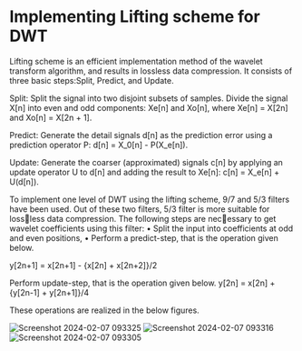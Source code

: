 # Implementing Lifting scheme for DWT

Lifting scheme is an efficient implementation method of the wavelet transform algorithm, and results in lossless data compression.
It consists of three basic steps:Split, Predict, and Update.

Split: Split the signal into two disjoint subsets of samples. Divide the signal X[n] into even and odd components:
Xe[n] and Xo[n], where Xe[n] = X[2n] and Xo[n] = X[2n + 1].

 Predict: Generate the detail signals d[n] as the prediction error using a prediction operator P: d[n] = X_0[n] - P(X_e[n]).

 Update: Generate the coarser (approximated) signals c[n] by applying an update operator U to d[n] and adding the result to Xe[n]:
c[n] = X_e[n] + U(d[n]).

To implement one level of DWT using the lifting scheme, 9/7 and 5/3 filters have been used. Out of these two filters, 5/3 filter is more suitable for lossless data compression. The following steps are necessary to get wavelet coefficients using this filter:
• Split the input into coefficients at odd and even positions,
• Perform a predict-step, that is the operation given below.

y[2n+1] = x[2n+1] - {x[2n] + x[2n+2]}/2

Perform update-step, that is the operation given below.
y[2n] = x[2n] + {y[2n-1] + y[2n+1]}/4

These operations are realized in the below figures.



![Screenshot 2024-02-07 093325](https://github.com/DevinduDh/DWT-Verilog/assets/76746921/8b13ccd6-2635-4c8c-9985-841587c58b99)
![Screenshot 2024-02-07 093316](https://github.com/DevinduDh/DWT-Verilog/assets/76746921/68898585-054b-4e01-8636-4548cd5a0860)
![Screenshot 2024-02-07 093305](https://github.com/DevinduDh/DWT-Verilog/assets/76746921/f2b87e06-b625-4f00-a4bb-f4c970164a03)
